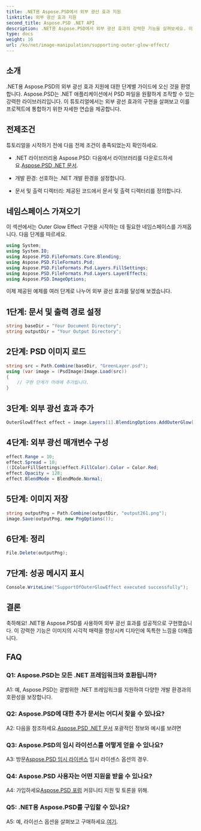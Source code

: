 ```yaml
---
title: .NET용 Aspose.PSD에서 외부 광선 효과 지원
linktitle: 외부 광선 효과 지원
second_title: Aspose.PSD .NET API
description: .NET용 Aspose.PSD에서 외부 광선 효과의 강력한 기능을 살펴보세요. 이 단계별 튜토리얼을 통해 이미지 디자인을 향상시키세요.
type: docs
weight: 16
url: /ko/net/image-manipulation/supporting-outer-glow-effect/
---
```

## 소개

.NET용 Aspose.PSD의 외부 광선 효과 지원에 대한 단계별 가이드에 오신 것을 환영합니다. Aspose.PSD는 .NET 애플리케이션에서 PSD 파일을 원활하게 조작할 수 있는 강력한 라이브러리입니다. 이 튜토리얼에서는 외부 광선 효과의 구현을 살펴보고 이를 프로젝트에 통합하기 위한 자세한 연습을 제공합니다.

## 전제조건

튜토리얼을 시작하기 전에 다음 전제 조건이 충족되었는지 확인하세요.

-  .NET 라이브러리용 Aspose.PSD: 다음에서 라이브러리를 다운로드하세요.[Aspose.PSD .NET 문서](https://reference.aspose.com/psd/net/).

- 개발 환경: 선호하는 .NET 개발 환경을 설정합니다.

- 문서 및 출력 디렉터리: 제공된 코드에서 문서 및 출력 디렉터리를 정의합니다.

## 네임스페이스 가져오기

이 섹션에서는 Outer Glow Effect 구현을 시작하는 데 필요한 네임스페이스를 가져옵니다. 다음 단계를 따르세요.

```csharp
using System;
using System.IO;
using Aspose.PSD.FileFormats.Core.Blending;
using Aspose.PSD.FileFormats.Psd;
using Aspose.PSD.FileFormats.Psd.Layers.FillSettings;
using Aspose.PSD.FileFormats.Psd.Layers.LayerEffects;
using Aspose.PSD.ImageOptions;
```

이제 제공된 예제를 여러 단계로 나누어 외부 광선 효과를 달성해 보겠습니다.

## 1단계: 문서 및 출력 경로 설정

```csharp
string baseDir = "Your Document Directory";
string outputDir = "Your Output Directory";
```

## 2단계: PSD 이미지 로드

```csharp
string src = Path.Combine(baseDir, "GreenLayer.psd");
using (var image = (PsdImage)Image.Load(src))
{
    // 구현 단계가 아래에 추가됩니다.
}
```

## 3단계: 외부 광선 효과 추가

```csharp
OuterGlowEffect effect = image.Layers[1].BlendingOptions.AddOuterGlow();
```

## 4단계: 외부 광선 매개변수 구성

```csharp
effect.Range = 10;
effect.Spread = 10;
((IColorFillSettings)effect.FillColor).Color = Color.Red;
effect.Opacity = 128;
effect.BlendMode = BlendMode.Normal;
```

## 5단계: 이미지 저장

```csharp
string outputPng = Path.Combine(outputDir, "output261.png");
image.Save(outputPng, new PngOptions());
```

## 6단계: 정리

```csharp
File.Delete(outputPng);
```

## 7단계: 성공 메시지 표시

```csharp
Console.WriteLine("SupportOfOuterGlowEffect executed successfully");
```

## 결론

축하해요! .NET용 Aspose.PSD를 사용하여 외부 광선 효과를 성공적으로 구현했습니다. 이 강력한 기능은 이미지의 시각적 매력을 향상시켜 디자인에 독특한 느낌을 더해줍니다.

## FAQ

### Q1: Aspose.PSD는 모든 .NET 프레임워크와 호환됩니까?

A1: 예, Aspose.PSD는 광범위한 .NET 프레임워크를 지원하여 다양한 개발 환경과의 호환성을 보장합니다.

### Q2: Aspose.PSD에 대한 추가 문서는 어디서 찾을 수 있나요?

 A2: 다음을 참조하세요.[Aspose.PSD .NET 문서](https://reference.aspose.com/psd/net/) 포괄적인 정보와 예시를 보려면

### Q3: Aspose.PSD의 임시 라이선스를 어떻게 얻을 수 있나요?

 A3: 방문[Aspose.PSD 임시 라이센스](https://purchase.aspose.com/temporary-license/) 임시 라이센스 옵션의 경우.

### Q4: Aspose.PSD 사용자는 어떤 지원을 받을 수 있나요?

 A4: 가입하세요[Aspose.PSD 포럼](https://forum.aspose.com/c/psd/34) 커뮤니티 지원 및 토론을 위해.

### Q5: .NET용 Aspose.PSD를 구입할 수 있나요?

 A5: 예, 라이선스 옵션을 살펴보고 구매하세요.[여기](https://purchase.aspose.com/buy).